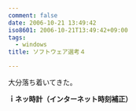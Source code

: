 ```yaml
---
comment: false
date: 2006-10-21 13:49:42
iso8601: 2006-10-21T13:49:42+09:00
tags:
  - windows
title: ソフトウェア選考４

---
```


<div class="entry-body">
  <p>大分落ち着いてきた。</p>

  <p><strong>ｉネッ時計（インターネット時刻補正）</strong></p>
</div>
